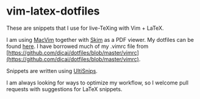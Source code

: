 # vim-latex-dotfiles
These are snippets that I use for live-TeXing with Vim + LaTeX.

I am using [MacVim](https://github.com/macvim-dev/macvim) together with [Skim](https://skim-app.sourceforge.io/) as a PDF viewer. My dotfiles can be found [here](https://github/com/tbrazel/dotfiles). I have borrowed much of my .vimrc file from [https://github.com/dicai/dotfiles/blob/master/vimrc](https://github.com/dicai/dotfiles/blob/master/vimrc).

Snippets are written using [UltiSnips](https://github.com/SirVer/ultisnips).

I am always looking for ways to optimize my workflow, so I welcome pull requests with suggestions for LaTeX snippets.

